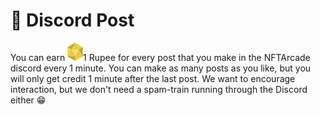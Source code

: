 # 📝 Discord Post

You can earn <img src="../../.gitbook/assets/Rupeez-small (6).png" alt="" data-size="line">1 Rupee for every post that you make in the NFTArcade discord every 1 minute. You can make as many posts as you like, but you will only get credit 1 minute after the last post. We want to encourage interaction, but we don't need a spam-train running through the Discord either 😁

